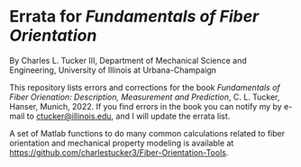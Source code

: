 # Errata for _Fundamentals of Fiber Orientation_

By Charles L. Tucker III, Department of Mechanical Science and Engineering, University of Illinois at Urbana-Champaign


This repository lists errors and corrections for the book _Fundamentals of Fiber Orienation: Description, Measurement and Prediction_, C. L. Tucker, Hanser, Munich, 2022.
If you find errors in the book you can notify my by e-mail to ctucker@illinois.edu, and I will update the errata list.  

A set of Matlab functions to do many common calculations related to fiber orientation and mechanical property modeling is available at 
https://github.com/charlestucker3/Fiber-Orientation-Tools.  
